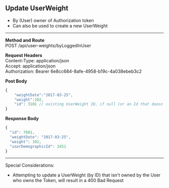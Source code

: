 Update UserWeight
---

* By (User) owner of Authorization token
* Can also be used to create a new UserWeight

---
**Method and Route**\
POST /api/user-weights/byLoggedInUser

**Request Headers**\
Content-Type: application/json\
Accept: application/json\
Authorization: Bearer 6e8cc684-8afe-4958-b19c-4a038ebeb3c2


**Post Body**
```javascript
{
	"weightDate":"2017-03-25",
	"weight":102,
	"id": 3101 // existing UserWeight ID, if null (or an Id that doesn't exist) it will create a new UserWeight
}
```

**Response Body**
```javascript
{
  "id": 7601,
  "weightDate": "2017-03-25",
  "weight": 102,
  "userDemographicId": 2451
}
```

---
Special Considerations:
* Attempting to update a UserWeight (by ID) that isn't owned by the User who owns the Token, will result in a 400 Bad Request